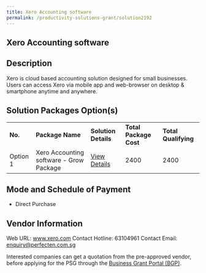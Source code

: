 ```yaml
---
title: Xero Accounting software
permalink: /productivity-solutions-grant/solution2192
---
```


## Xero Accounting software

## Description

Xero is cloud based accounting solution designed for small businesses. Users can access Xero via mobile app and web-browser on desktop & smartphone anytime and anywhere.

## Solution Packages Option(s)

<table>
<tr>
<td><b>No.</b></td>
<td><b>Package Name</b></td>
<td><b>Solution Details</b></td>
<td><b>Total Package Cost</b></td>
<td><b>Total Qualifying</b></td>
</tr>
<tr>
<td>Option 1</td>
<td>Xero Accounting software - Grow Package</td>
<td><a href='https://www.gobusiness.gov.sg/images/psg/PerfectenCorporate20200832_Desensitised_Annex_3_Part_3.pdf'>View Details</a></td>
<td>2400</td>
<td>2400</td>
</tr>
</table>

## Mode and Schedule of Payment

 - Direct Purchase

## Vendor Information

 Web URL: www.xero.com 
Contact Hotline: 63104961 
Contact Email: enquiry@perfecten.com.sg 


Interested companies can get a quotation from the pre-approved vendor, before applying for the PSG through the <a href='https://www.businessgrants.gov.sg/'>Business Grant Portal (BGP)</a>.
